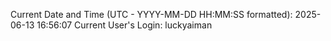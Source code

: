 Current Date and Time (UTC - YYYY-MM-DD HH:MM:SS formatted): 2025-06-13 16:56:07
Current User's Login: luckyaiman
